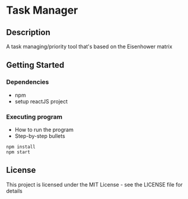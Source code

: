 # Task Manager

## Description

A task managing/priority tool that's based on the Eisenhower matrix

## Getting Started

### Dependencies

* npm
* setup reactJS project

### Executing program

* How to run the program
* Step-by-step bullets
```
npm install
npm start
```

## License

This project is licensed under the MIT License - see the LICENSE file for details
